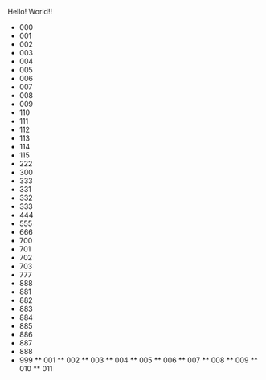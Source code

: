 Hello! World!!
* 000
* 001
* 002
* 003
* 004
* 005
* 006
* 007
* 008
* 009
* 110
* 111
* 112
* 113
* 114
* 115
* 222
* 300
* 333
* 331
* 332
* 333
* 444
* 555
* 666
* 700
* 701
* 702
* 703
* 777
* 888
* 881
* 882
* 883
* 884
* 885
* 886
* 887
* 888
* 999
** 001
** 002
** 003
** 004
** 005
** 006
** 007
** 008
** 009
** 010
** 011
